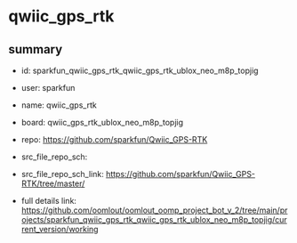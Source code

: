 # qwiic_gps_rtk
 
## summary 
* id: sparkfun_qwiic_gps_rtk_qwiic_gps_rtk_ublox_neo_m8p_topjig
* user: sparkfun
* name: qwiic_gps_rtk
* board: qwiic_gps_rtk_ublox_neo_m8p_topjig
* repo: https://github.com/sparkfun/Qwiic_GPS-RTK



* src_file_repo_sch: 
* src_file_repo_sch_link: https://github.com/sparkfun/Qwiic_GPS-RTK/tree/master/
* full details link: https://github.com/oomlout/oomlout_oomp_project_bot_v_2/tree/main/projects/sparkfun_qwiic_gps_rtk_qwiic_gps_rtk_ublox_neo_m8p_topjig/current_version/working  








